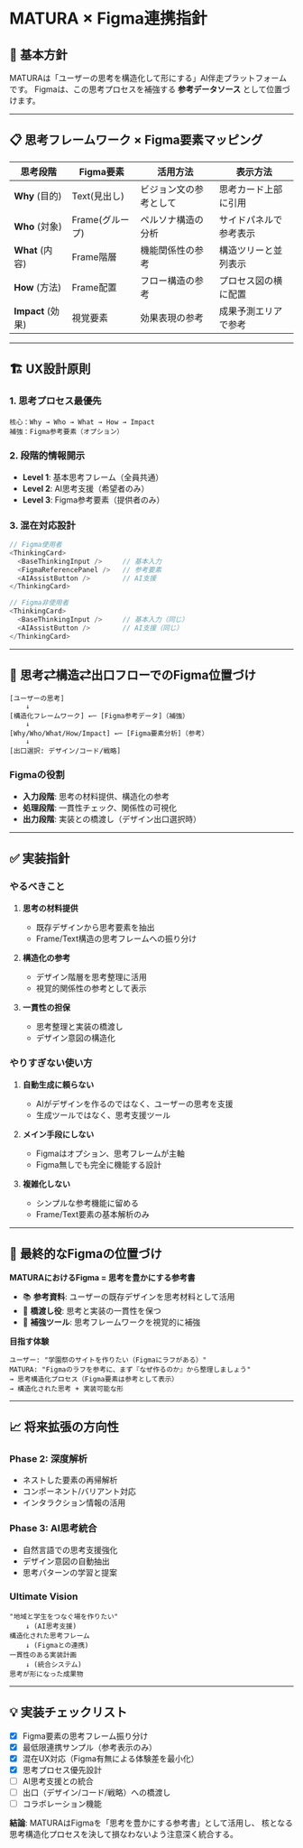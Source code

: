 # MATURA × Figma連携指針

## 🎯 基本方針

MATURAは「ユーザーの思考を構造化して形にする」AI伴走プラットフォームです。
Figmaは、この思考プロセスを補強する **参考データソース** として位置づけます。

---

## 📋 思考フレームワーク × Figma要素マッピング

| 思考段階 | Figma要素 | 活用方法 | 表示方法 |
|---------|-----------|----------|----------|
| **Why** (目的) | Text(見出し) | ビジョン文の参考として | 思考カード上部に引用 |
| **Who** (対象) | Frame(グループ) | ペルソナ構造の分析 | サイドパネルで参考表示 |
| **What** (内容) | Frame階層 | 機能関係性の参考 | 構造ツリーと並列表示 |
| **How** (方法) | Frame配置 | フロー構造の参考 | プロセス図の横に配置 |
| **Impact** (効果) | 視覚要素 | 効果表現の参考 | 成果予測エリアで参考 |

---

## 🏗️ UX設計原則

### 1. 思考プロセス最優先
```
核心：Why → Who → What → How → Impact
補強：Figma参考要素（オプション）
```

### 2. 段階的情報開示
- **Level 1**: 基本思考フレーム（全員共通）
- **Level 2**: AI思考支援（希望者のみ）  
- **Level 3**: Figma参考要素（提供者のみ）

### 3. 混在対応設計
```typescript
// Figma使用者
<ThinkingCard>
  <BaseThinkingInput />     // 基本入力
  <FigmaReferencePanel />   // 参考要素
  <AIAssistButton />        // AI支援
</ThinkingCard>

// Figma非使用者  
<ThinkingCard>
  <BaseThinkingInput />     // 基本入力（同じ）
  <AIAssistButton />        // AI支援（同じ）
</ThinkingCard>
```

---

## 🔄 思考⇄構造⇄出口フローでのFigma位置づけ

```
[ユーザーの思考] 
    ↓
[構造化フレームワーク] ←─ [Figma参考データ]（補強）
    ↓
[Why/Who/What/How/Impact] ←─ [Figma要素分析]（参考）
    ↓
[出口選択: デザイン/コード/戦略]
```

### Figmaの役割
- **入力段階**: 思考の材料提供、構造化の参考
- **処理段階**: 一貫性チェック、関係性の可視化
- **出力段階**: 実装との橋渡し（デザイン出口選択時）

---

## ✅ 実装指針

### やるべきこと
1. **思考の材料提供**
   - 既存デザインから思考要素を抽出
   - Frame/Text構造の思考フレームへの振り分け

2. **構造化の参考**
   - デザイン階層を思考整理に活用
   - 視覚的関係性の参考として表示

3. **一貫性の担保**
   - 思考整理と実装の橋渡し
   - デザイン意図の構造化

### やりすぎない使い方
1. **自動生成に頼らない**
   - AIがデザインを作るのではなく、ユーザーの思考を支援
   - 生成ツールではなく、思考支援ツール

2. **メイン手段にしない**
   - Figmaはオプション、思考フレームが主軸
   - Figma無しでも完全に機能する設計

3. **複雑化しない**
   - シンプルな参考機能に留める
   - Frame/Text要素の基本解析のみ

---

## 🎯 最終的なFigmaの位置づけ

**MATURAにおけるFigma = 思考を豊かにする参考書**

- 📚 **参考資料**: ユーザーの既存デザインを思考材料として活用
- 🔗 **橋渡し役**: 思考と実装の一貫性を保つ
- 🎨 **補強ツール**: 思考フレームワークを視覚的に補強

**目指す体験**
```
ユーザー: "学園祭のサイトを作りたい（Figmaにラフがある）"
MATURA: "Figmaのラフを参考に、まず『なぜ作るのか』から整理しましょう"
→ 思考構造化プロセス（Figma要素は参考として表示）
→ 構造化された思考 + 実装可能な形
```

---

## 📈 将来拡張の方向性

### Phase 2: 深度解析
- ネストした要素の再帰解析
- コンポーネント/バリアント対応
- インタラクション情報の活用

### Phase 3: AI思考統合
- 自然言語での思考支援強化
- デザイン意図の自動抽出
- 思考パターンの学習と提案

### Ultimate Vision
```
"地域と学生をつなぐ場を作りたい"
    ↓ (AI思考支援)
構造化された思考フレーム
    ↓ (Figmaとの連携)
一貫性のある実装計画
    ↓ (統合システム)
思考が形になった成果物
```

---

## 💡 実装チェックリスト

- [x] Figma要素の思考フレーム振り分け
- [x] 最低限連携サンプル（参考表示のみ）
- [x] 混在UX対応（Figma有無による体験差を最小化）
- [x] 思考プロセス優先設計
- [ ] AI思考支援との統合
- [ ] 出口（デザイン/コード/戦略）への橋渡し
- [ ] コラボレーション機能

**結論**: MATURAはFigmaを「思考を豊かにする参考書」として活用し、
核となる思考構造化プロセスを決して損なわないよう注意深く統合する。